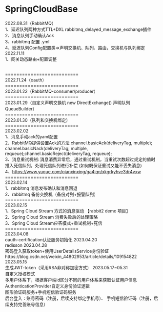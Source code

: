 # SpringCloudBase
2022.08.31（RabbitMQ）
<br/>1、延迟队列两种方式TTL+DXL   rabbitmq_delayed_message_exchange插件
<br/>2、消息队列手动确认Ack
<br/>3、rabbitmq 配置 .yml
<br/>4、延迟队列Config配置类=>声明交换机、队列、路由，交换机与队列绑定
<br/>2022.11.11
<br/>1、网关动态路由+配置调整

<br/>==========================<br/>
2022.11.24（oauth）
<br/>==========================<br/>
2023.01.22（RabbitMQ-consumer/producer）
<br/>==========================<br/>
2023.01.29（自定义声明交换机 new DirectExchange() 声明队列QueueBuilder）
<br/>==========================<br/>
2023.01.30（队列和交换机绑定）
<br/>==========================<br/>
2023.02.02
<br/>1、消息手动ack的yaml配置
<br/>2、RabbitMQ提供设置Ack的方法 channel.basicAck(deliveryTag, multiple); channel.basicNack(deliveryTag, multiple, requeue);channel.basicReject(deliveryTag, requeue);
<br/>3、消息重试机制: 消息消费异常后，通过重试机制，当重试次数超过规定的值时推入死信队列，处理死信队列进行补偿 (如何既保证重试又能不丢失消息)
<br/>4、https://www.yuque.com/qianxinxing/ga4iqn/xkgrkyhve3dr4vxw
<br/>==========================<br/>
2023.02.14
<br/>1、rabbitmq 消息发布确认和消息回退
<br/>2、rabbitmq 备份交换机（备份对列+报警队列）
<br/>==========================<br/>
2023.02.15
<br/>1、Spring Cloud Stream 方式的消息驱动 【rabbit2 demo 项目】
<br/>2、Spring Cloud Stream 消费失败后的处理策略
<br/>3、Spring Cloud Stream应答模式+重试机制+死信
<br/>==========================<br/>
2023.04.08
<br/>oauth-certification认证服务初始化
2023.04.20
<br/>redisson
2023.04.28
<br/>密码登入获取token+使用UserDetailsService身份验证https://blog.csdn.net/weixin_44802953/article/details/109154822
2023.05.15
<br/>生成JWT-token（采用RSA非对称加密方式）
2023.05.17~05.31
<br/>自定义授权模式
<br/>多用户体系下，根据客户端id区分不同的用户体系来获取认证用户信息
<br/>AuthenticationProvider自定义身份验证逻辑
<br/>图形验证码服务+手机短信验证码服务
<br/>后台登入：账号密码（注册，后续支持绑定手机号）、 手机短信验证码（注册，后续支持完善账号信息）
